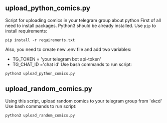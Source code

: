 ## upload_python_comics.py
Script for uploading comics in your telegram group about python 
First of all need to install packages.
Python3 should be already installed. 
Use `pip` to install requirements:
```
pip install -r requirements.txt
```
Also, you need to create new .env file and add two variables:
    

* TG_TOKEN = 'your telegram bot api-token'
* TG_CHAT_ID ='chat id'
Use bash commands to run script: 


```
python3 upload_python_comics.py
``` 

## upload_random_comics.py
Using this script, upload random comics to your telegram group from 'xkcd'
Use bash commands to run script: 


```
python3 upload_random_comics.py
``` 



